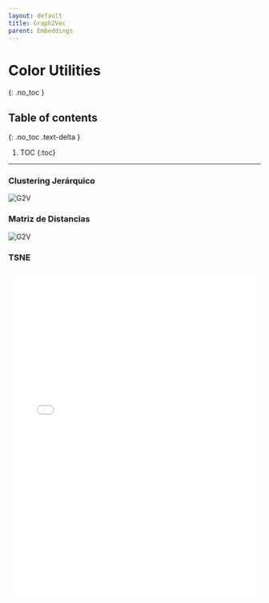 ```yaml
---
layout: default
title: Graph2Vec
parent: Embeddings
---
```


# Color Utilities
{: .no_toc }

## Table of contents
{: .no_toc .text-delta }

1. TOC
{:toc}

---

### Clustering Jerárquico

![G2V](../results/Graph2Vec.png)

### Matriz de Distancias

![G2V](../distances/Graph2Vec.png)

### TSNE

<style>
    iframe{
    border: none;
    }
</style>
<iframe
    width="100%"
    height="650px"
    src="../results/TSNE-Graph2Vec.html">
</iframe>